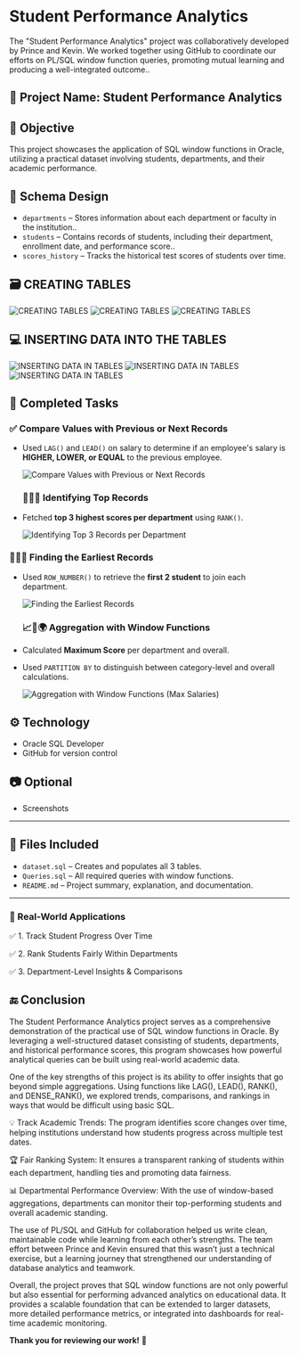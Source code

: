 # Student Performance Analytics
The "Student Performance Analytics" project was collaboratively developed by Prince and Kevin. We worked together using GitHub to coordinate our efforts on PL/SQL window function queries, promoting mutual learning and producing a well-integrated outcome..


## 📂 Project Name: Student Performance Analytics

## 🎯 Objective
This project showcases the application of SQL window functions in Oracle, utilizing a practical dataset involving students, departments, and their academic performance.

## 🧱 Schema Design
- `departments` – Stores information about each department or faculty in the institution..
- `students` – Contains records of students, including their department, enrollment date, and performance score..
- `scores_history` – Tracks the historical test scores of students over time.
## 🗃️ CREATING TABLES
  ![CREATING TABLES](https://github.com/Dushimimanaprince/new/blob/9df07c07c3ca4371581cc675cf24c4e5059be2a1/1.png)
  ![CREATING TABLES](https://github.com/Dushimimanaprince/new/blob/9df07c07c3ca4371581cc675cf24c4e5059be2a1/2.png)
  ![CREATING TABLES](https://github.com/Dushimimanaprince/new/blob/9df07c07c3ca4371581cc675cf24c4e5059be2a1/3.png)
## 	💻 INSERTING DATA INTO THE TABLES
  ![INSERTING DATA IN TABLES](https://github.com/Dushimimanaprince/new/blob/9df07c07c3ca4371581cc675cf24c4e5059be2a1/4.png)
  ![INSERTING DATA IN TABLES](https://github.com/Dushimimanaprince/new/blob/9df07c07c3ca4371581cc675cf24c4e5059be2a1/5.png)
  ![INSERTING DATA IN TABLES](https://github.com/Dushimimanaprince/new/blob/9df07c07c3ca4371581cc675cf24c4e5059be2a1/6.png)


## 🧠 Completed Tasks

### ✅ Compare Values with Previous or Next Records
- Used `LAG()` and `LEAD()` on salary to determine if an employee's salary is **HIGHER, LOWER, or EQUAL** to the previous employee.

  ![Compare Values with Previous or Next Records ](https://github.com/Dushimimanaprince/new/blob/9df07c07c3ca4371581cc675cf24c4e5059be2a1/7.png)

  ### 🥇🥈🥉 Identifying Top Records
- Fetched **top 3 highest scores per department** using `RANK()`.

  ![Identifying Top 3 Records per Department ](https://github.com/Dushimimanaprince/new/blob/9df07c07c3ca4371581cc675cf24c4e5059be2a1/9.png)


### 🚪👥⏰ Finding the Earliest Records
- Used `ROW_NUMBER()` to retrieve the **first 2 student** to join each department.

  ![Finding the Earliest Records ](https://github.com/Dushimimanaprince/new/blob/9df07c07c3ca4371581cc675cf24c4e5059be2a1/10.png)

  ### 📈🏢🌍 Aggregation with Window Functions
- Calculated **Maximum Score** per department and overall.
- Used `PARTITION BY` to distinguish between category-level and overall calculations.

  ![Aggregation with Window Functions (Max Salaries)](https://github.com/Dushimimanaprince/new/blob/9df07c07c3ca4371581cc675cf24c4e5059be2a1/11Qpng)


## ⚙️ Technology
- Oracle SQL Developer
- GitHub for version control

## 📷 Optional
- Screenshots

---

## 📁 Files Included

- `dataset.sql` – Creates and populates all 3 tables.
- `Queries.sql` – All required queries with window functions.
- `README.md` – Project summary, explanation, and documentation.

---

### 🧠 Real-World Applications
✅ 1. Track Student Progress Over Time

✅ 2. Rank Students Fairly Within Departments

✅ 3. Department-Level Insights & Comparisons


## 🔚 Conclusion


The Student Performance Analytics project serves as a comprehensive demonstration of the practical use of SQL window functions in Oracle. By leveraging a well-structured dataset consisting of students, departments, and historical performance scores, this program showcases how powerful analytical queries can be built using real-world academic data.

One of the key strengths of this project is its ability to offer insights that go beyond simple aggregations. Using functions like LAG(), LEAD(), RANK(), and DENSE_RANK(), we explored trends, comparisons, and rankings in ways that would be difficult using basic SQL.

💡 Track Academic Trends: The program identifies score changes over time, helping institutions understand how students progress across multiple test dates.

🏆 Fair Ranking System: It ensures a transparent ranking of students within each department, handling ties and promoting data fairness.

📊 Departmental Performance Overview: With the use of window-based aggregations, departments can monitor their top-performing students and overall academic standing.

The use of PL/SQL and GitHub for collaboration helped us write clean, maintainable code while learning from each other’s strengths. The team effort between Prince and Kevin ensured that this wasn’t just a technical exercise, but a learning journey that strengthened our understanding of database analytics and teamwork.

Overall, the project proves that SQL window functions are not only powerful but also essential for performing advanced analytics on educational data. It provides a scalable foundation that can be extended to larger datasets, more detailed performance metrics, or integrated into dashboards for real-time academic monitoring.


**Thank you for reviewing our work!** 🚀


  
